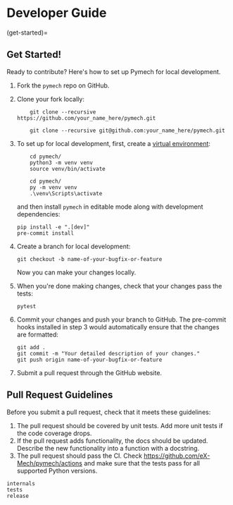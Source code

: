 # Developer Guide

(get-started)=

## Get Started!

Ready to contribute? Here's how to set up Pymech for local development.

1. Fork the `pymech` repo on GitHub.
2. Clone your fork locally:
    ```{tab} HTTPS
        git clone --recursive https://github.com/your_name_here/pymech.git
    ```
    ```{tab} SSH
        git clone --recursive git@github.com:your_name_here/pymech.git
    ```
3. To set up for local development, first, create a [virtual
   environment](https://packaging.python.org/guides/installing-using-pip-and-virtual-environments):
    ```{tab} Unix
        cd pymech/
        python3 -m venv venv
        source venv/bin/activate
    ```
    ```{tab} Windows
        cd pymech/
        py -m venv venv
        .\venv\Scripts\activate
    ```
    and then install `pymech` in editable mode along with development dependencies:
    ```
    pip install -e ".[dev]"
    pre-commit install
    ```
4. Create a branch for local development:

       git checkout -b name-of-your-bugfix-or-feature

    Now you can make your changes locally.

5. When you're done making changes, check that your changes pass the tests:

       pytest

6. Commit your changes and push your branch to GitHub. The pre-commit hooks
   installed in step 3 would automatically ensure that the changes are
   formatted:

       git add .
       git commit -m "Your detailed description of your changes."
       git push origin name-of-your-bugfix-or-feature

7.  Submit a pull request through the GitHub website.

## Pull Request Guidelines

Before you submit a pull request, check that it meets these guidelines:

1. The pull request should be covered by unit tests. Add more unit tests if the
   code coverage drops.
2. If the pull request adds functionality, the docs should be updated. Describe
   the new functionality into a function with a docstring.
3. The pull request should pass the CI. Check
   <https://github.com/eX-Mech/pymech/actions>
   and make sure that the tests pass for all supported Python versions.

```{toctree}
internals
tests
release
```
